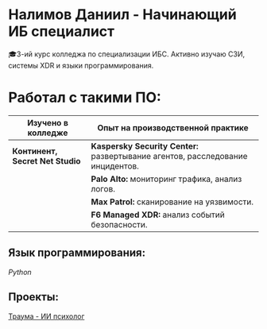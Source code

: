# Налимов Даниил - Начинающий ИБ специалист
🎓3-ий курс колледжа по специализации ИБС.
Активно изучаю СЗИ, системы XDR и языки программирования.
# Работал с такими ПО:
| Изучено в колледже | Опыт на производственной практике |
|----------------------------|------------------------------------------------------------------|
|**Континент, Secret Net Studio**| **Kaspersky Security Center:** развертывание агентов, расследование инцидентов. |
| | **Palo Alto:** мониторинг трафика, анализ логов. |
| | **Max Patrol:** сканирование на уязвимости. |
| | **F6 Managed XDR:** анализ событий безопасности. |
## Язык программирования: 
_Python_
## Проекты:
[Траума - ИИ психолог](https://github.com/NalimovStudio/TraumaBot)


